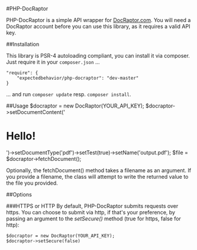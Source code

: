 #PHP-DocRaptor

PHP-DocRaptor is a simple API wrapper for [DocRaptor.com](https://docraptor.com/).
You will need a DocRaptor account before you can use this library, as it requires a valid API key.

##Installation

This library is PSR-4 autoloading compliant, you can install it via composer. Just require it in your `composer.json` ...

    "require": {
        "expectedbehavior/php-docraptor": "dev-master"
    }
    
... and run `composer update` resp. `composer install`.

##Usage
    $docraptor = new DocRaptor(YOUR_API_KEY);
    $docraptor->setDocumentContent('<h1>Hello!</h1>')->setDocumentType('pdf')->setTest(true)->setName('output.pdf');
    $file = $docraptor->fetchDocument();

Optionally, the fetchDocument() method takes a filename as an argument.  If you provide
a filename, the class will attempt to write the returned value to the file you provided.

##Options

###HTTPS or HTTP
By default, PHP-DocRaptor submits requests over https.  You can choose to submit via http, if that's your preference, by passing an argument to the *setSecure()* method (true for https, false for http):

	$docraptor = new DocRaptor(YOUR_API_KEY);
	$docraptor->setSecure(false)
